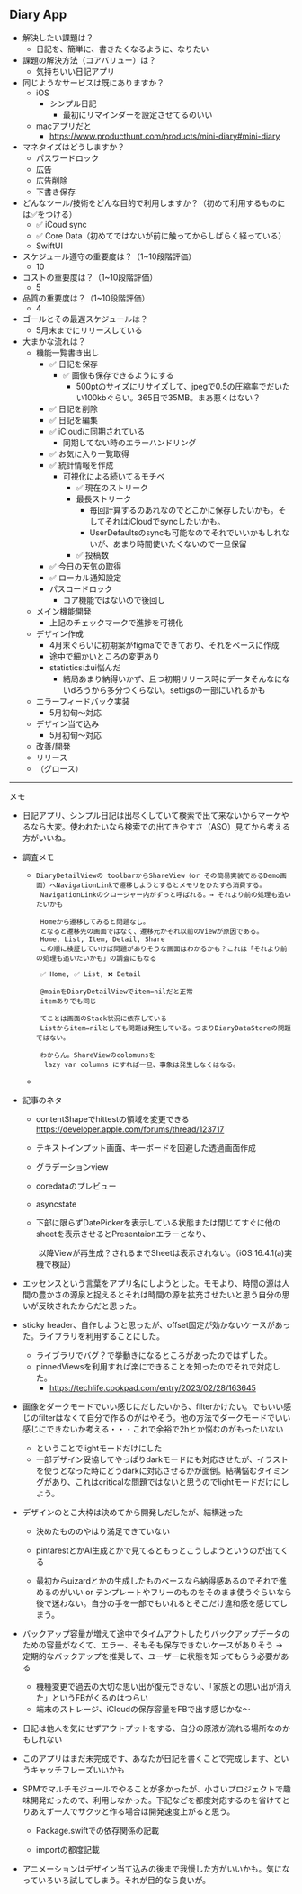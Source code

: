 ## Diary App

* 解決したい課題は？
  * 日記を、簡単に、書きたくなるように、なりたい
* 課題の解決方法（コアバリュー）は？
  * 気持ちいい日記アプリ
* 同じようなサービスは既にありますか？
  * iOS
    * シンプル日記
      * 最初にリマインダーを設定させてるのいい
  * macアプリだと
    * https://www.producthunt.com/products/mini-diary#mini-diary
* マネタイズはどうしますか？
  * パスワードロック
  * 広告
  * 広告削除
  * 下書き保存
* どんなツール/技術をどんな目的で利用しますか？（初めて利用するものには✅をつける）
  * ✅ iCoud sync
  * ✅ Core Data（初めてではないが前に触ってからしばらく経っている）
  * SwiftUI
* スケジュール遵守の重要度は？（1~10段階評価）
  * 10
* コストの重要度は？（1~10段階評価）
  * 5
* 品質の重要度は？（1~10段階評価）
  * 4
* ゴールとその最遅スケジュールは？
  * 5月末までにリリースしている
* 大まかな流れは？
  * 機能一覧書き出し
    * ✅ 日記を保存
      * ✅ 画像も保存できるようにする
        * 500ptのサイズにリサイズして、jpegで0.5の圧縮率でだいたい100kbぐらい。365日で35MB。まあ悪くはない？
    * ✅ 日記を削除
    * ✅ 日記を編集
    * ✅ iCloudに同期されている
      * 同期してない時のエラーハンドリング
    * ✅ お気に入り一覧取得
    * ✅ 統計情報を作成
      * 可視化による続いてるモチベ
        * ✅ 現在のストリーク
        * 最長ストリーク
          * 毎回計算するのあれなのでどこかに保存したいかも。そしてそれはiCloudでsyncしたいかも。
          * UserDefaultsのsyncも可能なのでそれでいいかもしれないが、あまり時間使いたくないので一旦保留
        * ✅ 投稿数
    * ✅ 今日の天気の取得
    * ✅ ローカル通知設定
    * パスコードロック
      * コア機能ではないので後回し
  * メイン機能開発
    * 上記のチェックマークで進捗を可視化
  * デザイン作成
    * 4月末ぐらいに初期案がfigmaでできており、それをベースに作成
    * 途中で細かいところの変更あり
    * statisticsはui悩んだ
      * 結局あまり納得いかず、且つ初期リリース時にデータそんなにないdろうから多分つくらない。settigsの一部にいれるかも
  * エラーフィードバック実装
    * 5月初旬〜対応
  * デザイン当て込み
    * 5月初旬〜対応
  * 改善/開発
  * リリース
  * （グロース）

---

メモ

* 日記アプリ、シンプル日記は出尽くしていて検索で出て来ないからマーケやるなら大変。使われたいなら検索での出てきやすさ（ASO）見てから考える方がいいね。
* 調査メモ
  
  * ```
    DiaryDetailViewの toolbarからShareView（or その簡易実装であるDemo画面）へNavigationLinkで遷移しようとするとメモリをひたすら消費する。
     NavigationLinkのクロージャー内がずっと呼ばれる。→ それより前の処理も追いたいかも
    
     Homeから遷移してみると問題なし。
     となると遷移先の画面ではなく、遷移元かそれ以前のViewが原因である。
     Home, List, Item, Detail, Share
     この順に検証していけば問題がありそうな画面はわかるかも？これは「それより前の処理も追いたいかも」の調査にもなる
    
     ✅ Home, ✅ List, ❌ Detail
    
     @mainをDiaryDetailViewでitem=nilだと正常
     itemありでも同じ
    
     てことは画面のStack状況に依存している
     Listからitem=nilとしても問題は発生している。つまりDiaryDataStoreの問題ではない。
     
     わからん。ShareViewのcolomunsを
      lazy var columns にすれば一旦、事象は発生しなくはなる。
    ```
  
  * 
  
* 記事のネタ

  * contentShapeでhittestの領域を変更できる https://developer.apple.com/forums/thread/123717

  * テキストインプット画面、キーボードを回避した透過画面作成

  * グラデーションview

  * coredataのプレビュー

  * asyncstate

  * 下部に限らずDatePickerを表示している状態または閉じてすぐに他のsheetを表示させるとPresentaionエラーとなり、

    ​       以降Viewが再生成？されるまでSheetは表示されない。（iOS 16.4.1(a)実機で検証）

* エッセンスという言葉をアプリ名にしようとした。モモより、時間の源は人間の豊かさの源泉と捉えるとそれは時間の源を拡充させたいと思う自分の思いが反映されたからだと思った。

* sticky header、自作しようと思ったが、offset固定が効かないケースがあった。ライブラリを利用することにした。

  * ライブラリでバグ？で挙動きになるところがあったのではずした。
  * pinnedViewsを利用すれば楽にできることを知ったのでそれで対応した。
    * https://techlife.cookpad.com/entry/2023/02/28/163645

* 画像をダークモードでいい感じにだしたいから、filterかけたい。でもいい感じのfilterはなくて自分で作るのがはやそう。他の方法でダークモードでいい感じにできないか考える・・・これで余裕で2hとか悩むのがもったいない
  * ということでlightモードだけにした
  * 一部デザイン妥協してやっぱりdarkモードにも対応させたが、イラストを使うとなった時にどうdarkに対応させるかが面倒。結構悩むタイミングがあり、これはcriticalな問題ではないと思うのでlightモードだけにしよう。

* デザインのとこ大枠は決めてから開発しだしたが、結構迷った
  * 決めたもののやはり満足できていない

  * pintarestとかAI生成とかで見てるともっとこうしようというのが出てくる

  * 最初からuizardとかの生成したものベースなら納得感あるのでそれで進めるのがいい or テンプレートやフリーのものをそのまま使うぐらいなら後で迷わない。自分の手を一部でもいれるとそこだけ違和感を感じてしまう。

* バックアップ容量が増えて途中でタイムアウトしたりバックアップデータのための容量がなくて、エラー、そもそも保存できないケースがありそう
  → 定期的なバックアップを推奨して、ユーザーに状態を知ってもらう必要がある
  * 機種変更で過去の大切な思い出が復元できない、「家族との思い出が消えた」というFBがくるのはつらい
  * 端末のストレージ、iCloudの保存容量をFBで出す感じかな〜

* 日記は他人を気にせずアウトプットをする、自分の原液が流れる場所なのかもしれない

* このアプリはまだ未完成です、あなたが日記を書くことで完成します、というキャッチフレーズいいかも

* SPMでマルチモジュールでやることが多かったが、小さいプロジェクトで趣味開発だったので、利用しなかった。下記などを都度対応するのを省けてとりあえず一人でサクッと作る場合は開発速度上がると思う。

  * Package.swiftでの依存関係の記載

  * importの都度記載


* アニメーションはデザイン当て込みの後まで我慢した方がいいかも。気になっていろいろ試してしまう。それが目的なら良いが。
